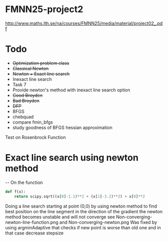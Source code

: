 FMNN25-project2
===============

http://www.maths.lth.se/na/courses/FMNN25/media/material/project02_.pdf

# Todo
* ~~Optimization problem class~~
* ~~Classical Newton~~
* ~~Newton + Exact line search~~
* Inexact line search
* Task 7
* Provide newton's method with inexact line search option
* ~~Good Broyden~~
* ~~Bad Broyden~~
* ~~DFP~~
* BFGS
* chebquad
* compare fmin_bfgs
* study goodness of BFGS hessian approximation


Test on Rosenbrock Function
# Exact line search using newton method
--
On the function
```python
def f(x):
    return scipy.sqrt((x[0]-1.1)**2 + (x[1]-3.2)**2) + x[0]**2
```
Doing a line search starting at point (0,0) by using newton method to find
best position on the line segment in the direction of the gradient the newton
method becomes unstable and will not converge
see Non-converging-newton-line-function.png  and Non-converging-newton.png
Was fixed by using argminAdaptive that checks if new point is worse than old one
and in that case decrease stepsize

